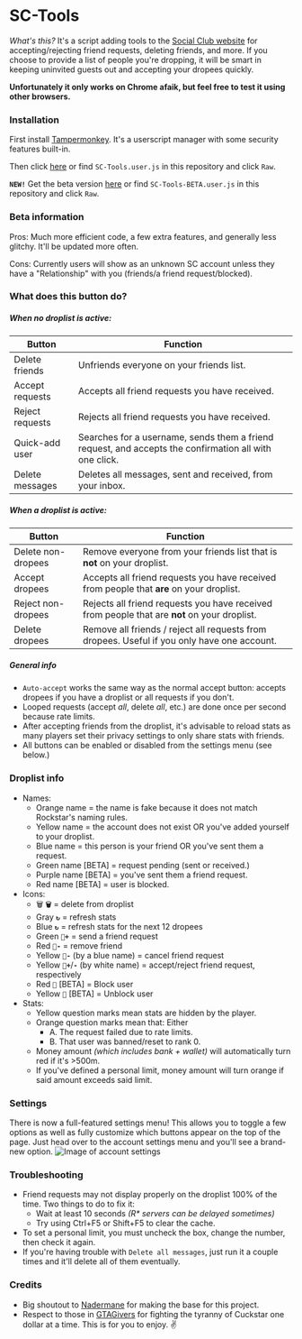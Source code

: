 # SC-Tools

*What's this?* It's a script adding tools to the [Social Club website](https://socialclub.rockstargames.com/) for accepting/rejecting friend requests, deleting friends, and more. If you choose to provide a list of people you're dropping, it will be smart in keeping uninvited guests out and accepting your dropees quickly.

__Unfortunately it only works on Chrome afaik, but feel free to test it using other browsers.__

### Installation
First install [Tampermonkey](https://tampermonkey.net/?ext=dhdg&browser=chrome). It's a userscript manager with some security features built-in.

Then click [here](https://github.com/CAC27/SC-Tools/raw/master/SC-Tools.user.js) or find `SC-Tools.user.js` in this repository and click `Raw`.

**`NEW!`** Get the beta version [here](https://github.com/CAC27/SC-Tools/raw/master/SC-Tools-BETA.user.js) or find `SC-Tools-BETA.user.js` in this repository and click `Raw`.

### Beta information
Pros: Much more efficient code, a few extra features, and generally less glitchy. It'll be updated more often.

Cons: Currently users will show as an unknown SC account unless they have a "Relationship" with you (friends/a friend request/blocked).

### What does this button do?
##### When no droplist is active:
Button | Function
-------|---------
Delete friends | Unfriends everyone on your friends list.
Accept requests | Accepts all friend requests you have received.
Reject requests | Rejects all friend requests you have received.
Quick-add user | Searches for a username, sends them a friend request, and accepts the confirmation all with one click.
Delete messages | Deletes all messages, sent and received, from your inbox.
##### When a droplist is active:
Button | Function
-------|---------
Delete non-dropees | Remove everyone from your friends list that is __not__ on your droplist.
Accept dropees | Accepts all friend requests you have received from people that __are__ on your droplist.
Reject non-dropees | Rejects all friend requests you have received from people that are __not__ on your droplist.
Delete dropees | Remove all friends / reject all requests from dropees. Useful if you only have one account.

##### General info
* `Auto-accept` works the same way as the normal accept button: accepts dropees if you have a droplist or all requests if you don't.
* Looped requests (accept *all*, delete *all*, etc.) are done once per second because rate limits.
* After accepting friends from the droplist, it's advisable to reload stats as many players set their privacy settings to only share stats with friends.
* All buttons can be enabled or disabled from the settings menu (see below.)

### Droplist info
* Names: 
  * Orange name = the name is fake because it does not match Rockstar's naming rules.
  * Yellow name = the account does not exist OR you've added yourself to your droplist.
  * Blue name = this person is your friend OR you've sent them a request.
  * Green name [BETA] = request pending (sent or received.)
  * Purple name [BETA] = you've sent them a friend request.
  * Red name [BETA] = user is blocked.
* Icons:
  * :wastebasket: **`🗑`** = delete from droplist
  * Gray **`↻`** = refresh stats
  * Blue **`↻`** = refresh stats for the next 12 dropees
  * Green **`👤+`** = send a friend request
  * Red **`👤-`** = remove friend
  * Yellow **`👤-`** (by a blue name) = cancel friend request
  * Yellow **`👤+`**/**`-`** (by white name) = accept/reject friend request, respectively
  * Red `🚫` [BETA] = Block user
  * Yellow `🚫` [BETA] = Unblock user
* Stats:
  * Yellow question marks mean stats are hidden by the player.
  * Orange question marks mean that: Either
    * A. The request failed due to rate limits.
    * B. That user was banned/reset to rank 0.
  * Money amount *(which includes bank + wallet)* will automatically turn red if it's >500m.
  * If you've defined a personal limit, money amount will turn orange if said amount exceeds said limit.

### Settings
There is now a full-featured settings menu! This allows you to toggle a few options as well as fully customize which buttons appear on the top of the page. Just head over to the account settings menu and you'll see a brand-new option. ![Image of account settings](https://i.imgur.com/mF6yL5S.png)

### Troubleshooting
* Friend requests may not display properly on the droplist 100% of the time. Two things to do to fix it:
  * Wait at least 10 seconds *(R\* servers can be delayed sometimes)*
  * Try using Ctrl+F5 or Shift+F5 to clear the cache.
* To set a personal limit, you must uncheck the box, change the number, then check it again.
* If you're having trouble with `Delete all messages`, just run it a couple times and it'll delete all of them eventually.

### Credits
* Big shoutout to [Nadermane](https://github.com/Nadermane) for making the base for this project.
* Respect to those in [GTAGivers](https://discord.gg/gtagivers) for fighting the tyranny of Cuckstar one dollar at a time. This is for you to enjoy. :v:
